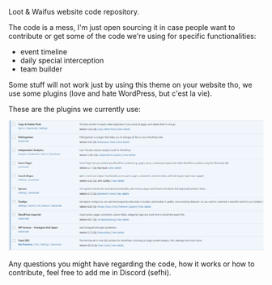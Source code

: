 Loot & Waifus website code repository.

The code is a mess, I'm just open sourcing it in case people want to contribute or get some of the code we're using for specific functionalities:

- event timeline
- daily special interception
- team builder

Some stuff will not work just by using this theme on your website tho, we use some plugins (love and hate WordPress, but c'est la vie).

These are the plugins we currently use:

![Plugins we use](/images/plugins.png)

Any questions you might have regarding the code, how it works or how to contribute, feel free to add me in Discord (sefhi).

